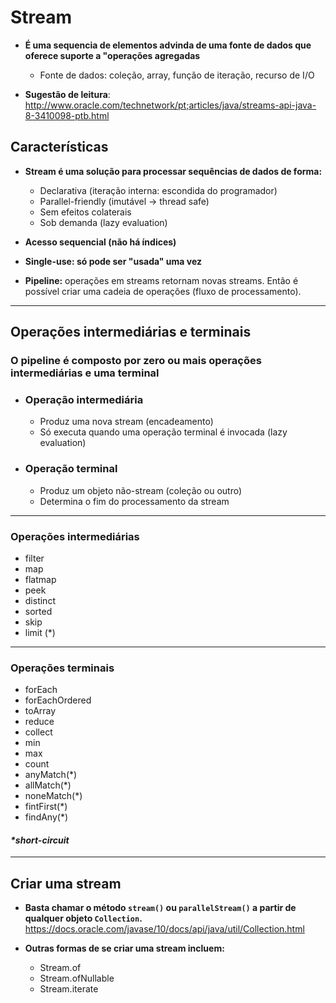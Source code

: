 # Stream

- **É uma sequencia de elementos advinda de uma fonte de dados que oferece suporte a "operações agregadas**  

  - Fonte de dados: coleção, array, função de iteração, recurso de I/O  
  
- **Sugestão de leitura**:  
  <http://www.oracle.com/technetwork/pt;articles/java/streams-api-java-8-3410098-ptb.html>

## Características

- **Stream é uma solução para processar sequências de dados de forma:**

  - Declarativa (iteração interna: escondida do programador)  
  - Parallel-friendly (imutável -> thread safe)  
  - Sem efeitos colaterais  
  - Sob demanda (lazy evaluation)  
  
- **Acesso sequencial (não há índices)**  
- **Single-use: só pode ser "usada" uma vez**  
- **Pipeline:** operações em streams retornam novas streams. Então é possível criar uma cadeia de operações (fluxo de processamento).

---

## Operações intermediárias e terminais

### O pipeline é composto por zero ou mais operações intermediárias e uma terminal

- ### Operação intermediária

  - Produz uma nova stream (encadeamento)
  - Só executa quando uma operação terminal é invocada (lazy evaluation)  

- ### Operação terminal

  - Produz um objeto não-stream (coleção ou outro)
  - Determina o fim do processamento da stream

---

### Operações intermediárias

- filter
- map
- flatmap
- peek
- distinct
- sorted
- skip
- limit (*)  
  
---

### Operações terminais
  
- forEach
- forEachOrdered
- toArray
- reduce
- collect
- min
- max
- count
- anyMatch(*)
- allMatch(*)
- noneMatch(*)
- fintFirst(*)
- findAny(*)
  
#### _*short-circuit_

---

## Criar uma stream

- **Basta chamar o método `stream()` ou `parallelStream()` a partir de qualquer objeto `Collection`.**  
  <https://docs.oracle.com/javase/10/docs/api/java/util/Collection.html>
  
- **Outras formas de se criar uma stream incluem:**  
  - Stream.of
  - Stream.ofNullable
  - Stream.iterate
